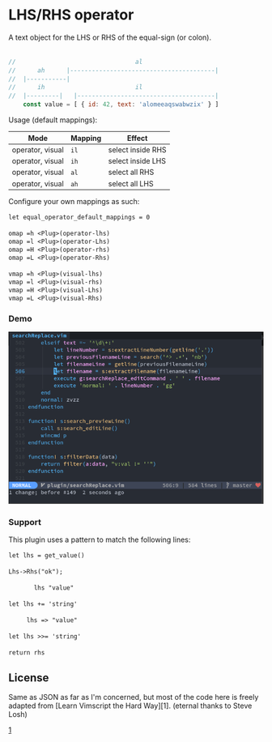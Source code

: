 # LHS/RHS operator

A text object for the LHS or RHS of the equal-sign (or colon).

```javascript

//                                 al
//      ah      |----------------------------------------|
//  |-----------|
//      ih                         il
//  |---------|   |--------------------------------------|
    const value = [ { id: 42, text: 'alomeeaqswabwzix' } ]

```

Usage (default mappings):

| Mode | Mapping | Effect |
|------|---------|--------|
| operator, visual | `il` | select inside RHS |
| operator, visual | `ih` | select inside LHS |
| operator, visual | `al` | select all RHS |
| operator, visual | `ah` | select all LHS |


Configure your own mappings as such:

```viml
let equal_operator_default_mappings = 0

omap =h <Plug>(operator-lhs)
omap =l <Plug>(operator-Lhs)
omap =H <Plug>(operator-rhs)
omap =L <Plug>(operator-Rhs)

vmap =h <Plug>(visual-lhs)
vmap =l <Plug>(visual-rhs)
vmap =H <Plug>(visual-Lhs)
vmap =L <Plug>(visual-Rhs)
```

### Demo

![demo](./demo.gif)

### Support

This plugin uses a pattern to match the following lines:

```
let lhs = get_value()

Lhs->Rhs("ok");

       lhs "value"

let lhs += 'string'

     lhs => "value"

let lhs >>= 'string'

return rhs
```

## License

Same as JSON as far as I'm concerned, but most of the code here is freely adapted from
[Learn Vimscript the Hard Way][1]. (eternal thanks to Steve Losh)

[1](http://learnvimscriptthehardway.stevelosh.com/)
